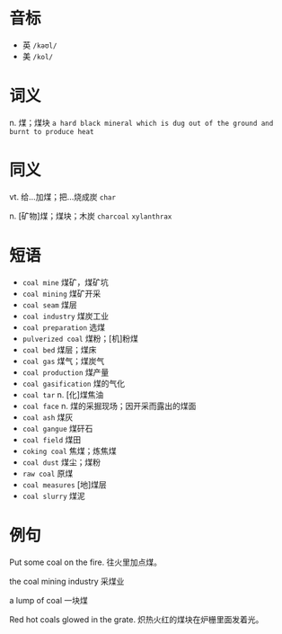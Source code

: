 # 音标

- 英 `/kəʊl/`
- 美 `/kol/`

# 词义

n. 煤；煤块
`a hard black mineral which is dug out of the ground and burnt to produce heat`

# 同义

vt. 给…加煤；把…烧成炭
`char`

n. [矿物]煤；煤块；木炭
`charcoal` `xylanthrax`

# 短语

- `coal mine` 煤矿，煤矿坑
- `coal mining` 煤矿开采
- `coal seam` 煤层
- `coal industry` 煤炭工业
- `coal preparation` 选煤
- `pulverized coal` 煤粉；[机]粉煤
- `coal bed` 煤层；煤床
- `coal gas` 煤气；煤炭气
- `coal production` 煤产量
- `coal gasification` 煤的气化
- `coal tar` n. [化]煤焦油
- `coal face` n. 煤的采掘现场；因开采而露出的煤面
- `coal ash` 煤灰
- `coal gangue` 煤矸石
- `coal field` 煤田
- `coking coal` 焦煤；炼焦煤
- `coal dust` 煤尘；煤粉
- `raw coal` 原煤
- `coal measures` [地]煤层
- `coal slurry` 煤泥

# 例句

Put some coal on the fire.
往火里加点煤。

the coal mining industry
采煤业

a lump of coal
一块煤

Red hot coals glowed in the grate.
炽热火红的煤块在炉栅里面发着光。


